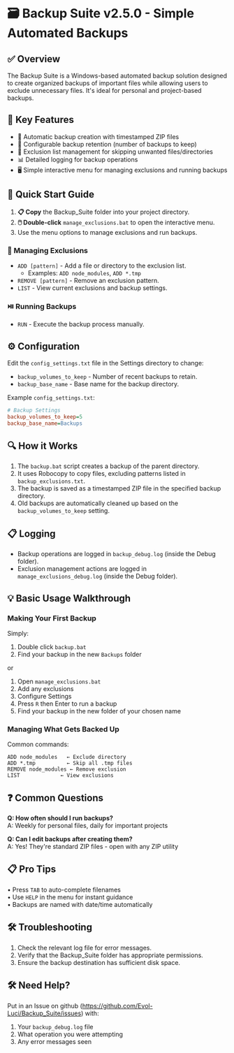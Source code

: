 # 🗃️ Backup Suite v2.5.0 - Simple Automated Backups

## ✅ Overview

The Backup Suite is a Windows-based automated backup solution designed to create organized backups of important files while allowing users to exclude unnecessary files. It's ideal for personal and project-based backups.

## 🚀 Key Features

- 📁 Automatic backup creation with timestamped ZIP files
- 🔧 Configurable backup retention (number of backups to keep)
- 📝 Exclusion list management for skipping unwanted files/directories
- 📊 Detailed logging for backup operations
- 🖥️ Simple interactive menu for managing exclusions and running backups

## 🚀 Quick Start Guide

1. **📋 Copy** the Backup_Suite folder into your project directory.
2. **🖱️ Double-click** `manage_exclusions.bat` to open the interactive menu.
3. Use the menu options to manage exclusions and run backups.

### 📝 Managing Exclusions

- `ADD [pattern]` - Add a file or directory to the exclusion list.
  - Examples: `ADD node_modules`, `ADD *.tmp`
- `REMOVE [pattern]` - Remove an exclusion pattern.
- `LIST` - View current exclusions and backup settings.

### ⏯️ Running Backups

- `RUN` - Execute the backup process manually.

## ⚙️ Configuration

Edit the `config_settings.txt` file in the Settings directory to change:

- `backup_volumes_to_keep` - Number of recent backups to retain.
- `backup_base_name` - Base name for the backup directory.

Example `config_settings.txt`:

```ini
# Backup Settings
backup_volumes_to_keep=5
backup_base_name=Backups
```

## 🔍 How it Works

1. The `backup.bat` script creates a backup of the parent directory.
2. It uses Robocopy to copy files, excluding patterns listed in `backup_exclusions.txt`.
3. The backup is saved as a timestamped ZIP file in the specified backup directory.
4. Old backups are automatically cleaned up based on the `backup_volumes_to_keep` setting.

## 📋 Logging

- Backup operations are logged in `backup_debug.log` (inside the Debug folder).
- Exclusion management actions are logged in `manage_exclusions_debug.log` (inside the Debug folder).

## 💡 Basic Usage Walkthrough

### Making Your First Backup  

Simply:  

1. Double click `backup.bat`
2. Find your backup in the new `Backups` folder

or

1. Open `manage_exclusions.bat`
2. Add any exclusions
3. Configure Settings  
4. Press `R` then Enter to run a backup  
5. Find your backup in the new folder of your chosen name  

### Managing What Gets Backed Up

Common commands:  

```
ADD node_modules   ← Exclude directory
ADD *.tmp          ← Skip all .tmp files
REMOVE node_modules ← Remove exclusion
LIST             ← View exclusions
```

## ❓ Common Questions

**Q: How often should I run backups?**  
A: Weekly for personal files, daily for important projects  

**Q: Can I edit backups after creating them?**  
A: Yes! They're standard ZIP files - open with any ZIP utility  

## 📋 Pro Tips

• Press `TAB` to auto-complete filenames  
• Use `HELP` in the menu for instant guidance  
• Backups are named with date/time automatically  

## 🛠️ Troubleshooting

1. Check the relevant log file for error messages.
2. Verify that the Backup_Suite folder has appropriate permissions.
3. Ensure the backup destination has sufficient disk space.

## 🛠️ Need Help?

Put in an Issue on github (https://github.com/Evol-Luci/Backup_Suite/issues) with:  

1. Your `backup_debug.log` file  
2. What operation you were attempting  
3. Any error messages seen
